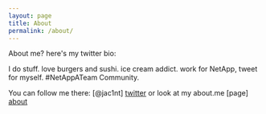 ```yaml
---
layout: page
title: About
permalink: /about/
---
```


About me? here's my twitter bio: 

I do stuff. love burgers and sushi. ice cream addict. work for NetApp, tweet for myself. #NetAppATeam Community.

You can follow me there: [@jac1nt] [twitter] or look at my about.me [page] [about]

[twitter]:	http://twitter.com/@jac1nt
[about]:	http://about.me/jacint

